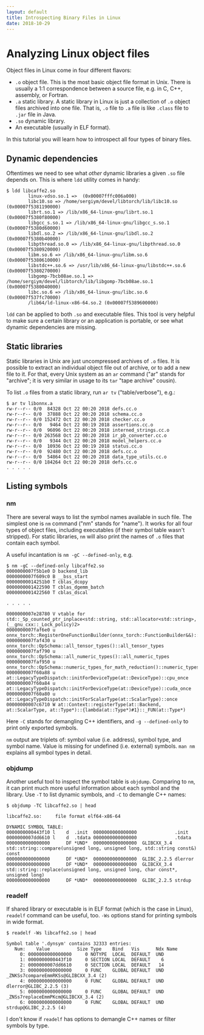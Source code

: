 ```yaml
---
layout: default
title: Introspecting Binary Files in Linux
date: 2018-10-29
---
```


# Analyzing Linux object files

Object files in Linux come in four different flavors:

* `.o` object file. This is the most basic object file format in Unix. There is usually a 1:1
  correspondence between a source file, e.g. in C, C++, assembly, or Fortran.
* `.a` static library. A static library in Linux is just a collection of `.o` object files archived
  into one file. That is, `.o` file to `.a` file is like `.class` file to `.jar` file in Java.
* `.so` dynamic library.
* An executable (usually in ELF format).

In this tutorial you will learn how to introspect all four types of binary files.

<!-- MORE -->

## Dynamic dependencies

Oftentimes we need to see what *other* dynamic libraries a given `.so` file depends on. This is
where `ldd` utility comes in handy:

```text
$ ldd libcaffe2.so
        linux-vdso.so.1 =>  (0x00007fffc006a000)
        libc10.so => /home/sergiym/devel/libtorch/lib/libc10.so (0x00007f5381190000)
        librt.so.1 => /lib/x86_64-linux-gnu/librt.so.1 (0x00007f5380f80000)
        libgcc_s.so.1 => /lib/x86_64-linux-gnu/libgcc_s.so.1 (0x00007f5380d60000)
        libdl.so.2 => /lib/x86_64-linux-gnu/libdl.so.2 (0x00007f5380b40000)
        libpthread.so.0 => /lib/x86_64-linux-gnu/libpthread.so.0 (0x00007f5380920000)
        libm.so.6 => /lib/x86_64-linux-gnu/libm.so.6 (0x00007f5380610000)
        libstdc++.so.6 => /usr/lib/x86_64-linux-gnu/libstdc++.so.6 (0x00007f5380270000)
        libgomp-7bcb08ae.so.1 => /home/sergiym/devel/libtorch/lib/libgomp-7bcb08ae.so.1 (0x00007f5380040000)
        libc.so.6 => /lib/x86_64-linux-gnu/libc.so.6 (0x00007f537fc70000)
        /lib64/ld-linux-x86-64.so.2 (0x00007f5389600000)
```

`ldd` can be applied to both `.so` and executable files. This tool is very helpful to make sure a
certain library or an application is portable, or see what dynamic dependencies are missing.

## Static libraries

Static libraries in Unix are just uncompressed archives of `.o` files. It is possible to extract an
individual object file out of archive, or to add a new file to it. For that, every Unix system as an
`ar` command ("ar" stands for "archive"; it is very similar in usage to its `tar` "tape archive"
cousin).

To list `.o` files from a static library, run `ar tv` ("table/verbose"), e.g.:

```text
$ ar tv libonnx.a
rw-r--r-- 0/0  84328 Oct 22 00:20 2018 defs.cc.o
rw-r--r-- 0/0  37888 Oct 22 00:20 2018 schema.cc.o
rw-r--r-- 0/0 152472 Oct 22 00:20 2018 checker.cc.o
rw-r--r-- 0/0   9464 Oct 22 00:19 2018 assertions.cc.o
rw-r--r-- 0/0  96096 Oct 22 00:20 2018 interned_strings.cc.o
rw-r--r-- 0/0 263568 Oct 22 00:20 2018 ir_pb_converter.cc.o
rw-r--r-- 0/0   9344 Oct 22 00:20 2018 model_helpers.cc.o
rw-r--r-- 0/0  10936 Oct 22 00:19 2018 status.cc.o
rw-r--r-- 0/0  92480 Oct 22 00:20 2018 defs.cc.o
rw-r--r-- 0/0  54864 Oct 22 00:20 2018 data_type_utils.cc.o
rw-r--r-- 0/0 184264 Oct 22 00:20 2018 defs.cc.o
. . . . .
```

## Listing symbols

### nm

There are several ways to list the symbol names available in such file. The simplest one is `nm`
command ("nm" stands for "name"). It works for all four types of object files, including executables
(if their symbol table wasn't stripped). For static libraries, `nm` will also print the names of
`.o` files that contain each symbol.

A useful incantation is `nm -gC --defined-only`, e.g.

```text
$ nm -gC --defined-only libcaffe2.so
0000000007f5b1e0 D backend_lib
0000000007f609c0 B __bss_start
00000000014251b0 T cblas_dcopy
0000000001422590 T cblas_dgemm_batch
0000000001422560 T cblas_dscal

. . . . .

0000000007e28780 V vtable for std::_Sp_counted_ptr_inplace<std::string, std::allocator<std::string>, (__gnu_cxx::_Lock_policy)2>
0000000007faf6e0 u onnx_torch::RegisterOneFunctionBuilder(onnx_torch::FunctionBuilder&&)::function_builder_0_status
0000000007faf430 u onnx_torch::OpSchema::all_tensor_types()::all_tensor_types
0000000007faf790 u onnx_torch::OpSchema::all_numeric_types()::all_numeric_types
0000000007faf950 u onnx_torch::OpSchema::numeric_types_for_math_reduction()::numeric_types_for_math_reduction
0000000007f60a88 u at::LegacyTypeDispatch::initForDeviceType(at::DeviceType)::cpu_once
0000000007f60a84 u at::LegacyTypeDispatch::initForDeviceType(at::DeviceType)::cuda_once
0000000007f60a80 u at::LegacyTypeDispatch::initForScalarType(at::ScalarType)::once
00000000007c6710 W at::Context::registerType(at::Backend, at::ScalarType, at::Type*)::{lambda(at::Type*)#1}::_FUN(at::Type*)
```

Here `-C` stands for demangling C++ identifiers, and `-g --defined-only` to print only exported
symbols.

`nm` output are triplets of: symbol value (i.e. address), symbol type, and symbol name. Value is
missing for undefined (i.e. external) symbols. `man nm` explains all symbol types in detail.

### objdump

Another useful tool to inspect the symbol table is `objdump`. Comparing to `nm`, it can print much
more useful information about each symbol and the library. Use `-T` to list dynamic symbols, and
`-C` to demangle C++ names:

```text
$ objdump -TC libcaffe2.so | head

libcaffe2.so:     file format elf64-x86-64

DYNAMIC SYMBOL TABLE:
0000000000443f10 l    d  .init  0000000000000000              .init
0000000007dd6610 l    d  .tdata 0000000000000000              .tdata
0000000000000000      DF *UND*  0000000000000000  GLIBCXX_3.4 std::string::compare(unsigned long, unsigned long, std::string const&) const
0000000000000000      DF *UND*  0000000000000000  GLIBC_2.2.5 dlerror
0000000000000000      DF *UND*  0000000000000000  GLIBCXX_3.4 std::string::replace(unsigned long, unsigned long, char const*, unsigned long)
0000000000000000      DF *UND*  0000000000000000  GLIBC_2.2.5 strdup
```

### readelf

If shared library or executable is in ELF format (which is the case in Linux), `readelf` command can
be useful, too. `-Ws` options stand for printing symbols in wide format.

```text
$ readelf -Ws libcaffe2.so | head

Symbol table '.dynsym' contains 32333 entries:
   Num:    Value          Size Type    Bind   Vis      Ndx Name
     0: 0000000000000000     0 NOTYPE  LOCAL  DEFAULT  UND
     1: 0000000000443f10     0 SECTION LOCAL  DEFAULT    6
     2: 0000000007dd6610     0 SECTION LOCAL  DEFAULT   14
     3: 0000000000000000     0 FUNC    GLOBAL DEFAULT  UND _ZNKSs7compareEmmRKSs@GLIBCXX_3.4 (2)
     4: 0000000000000000     0 FUNC    GLOBAL DEFAULT  UND dlerror@GLIBC_2.2.5 (3)
     5: 0000000000000000     0 FUNC    GLOBAL DEFAULT  UND _ZNSs7replaceEmmPKcm@GLIBCXX_3.4 (2)
     6: 0000000000000000     0 FUNC    GLOBAL DEFAULT  UND strdup@GLIBC_2.2.5 (4)
```

I don't know if `readelf` has options to demangle C++ names or filter symbols by type.
